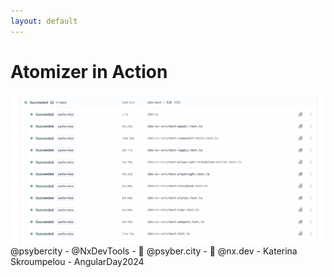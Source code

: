 ```yaml
---
layout: default
---
```


# Atomizer in Action

<div class="mt-8">
  <div class="w-full h-[500px] flex items-center justify-center">
    <img 
      src="../images/atomizer-example.png" 
      alt="Atomizer Example" 
      class="max-w-full max-h-full object-contain"
    />
  </div>
</div>

<div class="absolute bottom-4 left-0 right-0 text-gray-400 text-sm text-center">
  @psybercity - @NxDevTools - 🦋 @psyber.city - 🦋 @nx.dev - Katerina Skroumpelou - AngularDay2024
</div>
